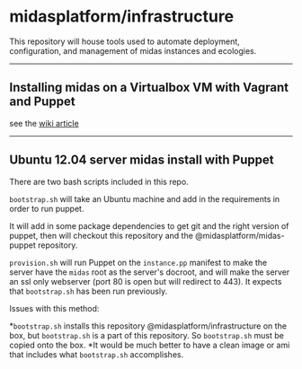 # midasplatform/infrastructure


This repository will house tools used to automate deployment, configuration, and management of midas instances and ecologies.





----
## Installing midas on a Virtualbox VM with Vagrant and Puppet


see the [wiki article](https://github.com/midasplatform/infrastructure/wiki/Testing-the-Puppet-manifest-locally-with-Vagrant)


----
## Ubuntu 12.04 server midas install with Puppet

There are two bash scripts included in this repo.

`bootstrap.sh` will take an Ubuntu machine and add in the requirements in order to run puppet.

It will add in some package dependencies to get git and the right version of puppet, then will checkout this repository and the @midasplatform/midas-puppet repository.

`provision.sh` will run Puppet on the `instance.pp` manifest to make the server have the `midas` root as the server's docroot, and will make the server an ssl only webserver (port 80 is open but will redirect to 443).  It expects that `bootstrap.sh` has been run previously.


Issues with this method:

*`bootstrap.sh` installs this repository @midasplatform/infrastructure on the box, but `bootstrap.sh` is a part of this repository.  So `bootstrap.sh` must be copied onto the box.
*It would be much better to have a clean image or ami that includes what `bootstrap.sh` accomplishes.




